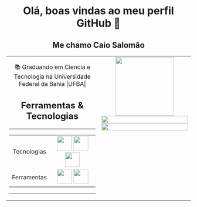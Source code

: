  <div align="center"> 
<h1> Olá, boas vindas ao meu perfil GitHub 👋</h1>
</div>


<table>
<tr valign="top"  >
 <div align="center"> 
 <h2> Me chamo Caio Salomão </h2>
<td height=100%>
<div align="center"> 



 📚 Graduando em Ciencia e Tecnologia na Universidade Federal da Bahia |UFBA|
</div>

<div align="center"> 

<h2>Ferramentas & Tecnologias</h2>
</div>

<hr>

<table width = 100%>
  <tr>
    <td>
    <div align="center"> 
    Tecnologias</td>  
    <td >
    <div align="center"> 
    <img height=40px width=40px src="https://cdn.jsdelivr.net/gh/devicons/devicon/icons/html5/html5-plain.svg" /> <img height=40px width=40px src="https://cdn.jsdelivr.net/gh/devicons/devicon/icons/css3/css3-plain.svg" /> <img height=40px width=40px src="https://cdn.jsdelivr.net/gh/devicons/devicon/icons/javascript/javascript-plain.svg" /></td>  
  </tr
  
  <tr>
  <div align="center"> 
  <td align="center">Ferramentas</td>
   <td>
    <div align="center"> 
     <img height=40px width=40px src="https://cdn.jsdelivr.net/gh/devicons/devicon/icons/tailwindcss/tailwindcss-plain.svg" /> <img height=40px width=40px src="https://cdn.jsdelivr.net/gh/devicons/devicon/icons/sass/sass-original.svg" /></td>
  </tr>
</table>

<hr/>



</div>
</td>
<td valign="top" width=50%>

<div align="center"> 
<img  height=160em  src="https://github.com/CaioSalomon/CaioSalomon/assets/72764084/bf743bbf-a22f-412e-ab17-531d2a65e92f"/>
</div>
  <div>
<img width="100%"  src="https://github-readme-stats.vercel.app/api?username=CaioSalomon&show_icons=true&theme=dracula&include_all_commits=true&count_private=true"/>
<a href="https://github.com/CaioSalomon"><img width="100%" src="https://github-readme-stats.vercel.app/api/top-langs/?username=CaioSalomon&layout=compact&langs_count=7&theme=dracula"/>
 </div>
 
 

</td>
<tr>
</tr>
</table>
